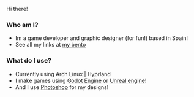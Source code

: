 Hi there!

### Who am I?

 - Im a game developer and graphic designer (for fun!) based in Spain!
 - See all my links at [my bento](https://bento.me/inv)

### What do I use?

 - Currently using Arch Linux | Hyprland
 - I make games using [Godot Engine](https://godotengine.org/) or [Unreal engine](https://www.unrealengine.com/)!
 - And I use [Photoshop](https://www.adobe.com/en/products/photoshop.html) for my designs!
